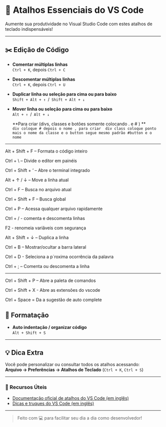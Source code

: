


# 📘 Atalhos Essenciais do VS Code

Aumente sua produtividade no Visual Studio Code com estes atalhos de teclado indispensáveis!

---

## ✂️ Edição de Código

- **Comentar múltiplas linhas**  
  `Ctrl + K`, depois `Ctrl + C`

- **Descomentar múltiplas linhas**  
  `Ctrl + K`, depois `Ctrl + U`

- **Duplicar linha ou seleção para cima ou para baixo**  
  `Shift + Alt + ↑` / `Shift + Alt + ↓`

- **Mover linha ou seleção para cima ou para baixo**  
  `Alt + ↑` / `Alt + ↓`

  **Para criar (divs, classes e botões somente colocando . e #  ) **  
  `div coloque # depois o nome , para criar  div class coloque ponto mais o nome da classe e o button segue mesmo padrão #button e o nome`

---

Alt + Shift + F – Formata o código inteiro

Ctrl + \ – Divide o editor em painéis

Ctrl + Shift + ‘ – Abre o terminal integrado

Alt + ↑ / ↓ – Move a linha atual

Ctrl + F – Busca no arquivo atual

Ctrl + Shift + F – Busca global

Ctrl + P – Acessa qualquer arquivo rapidamente

Ctrl + / - comenta e descomenta linhas

F2 - renomeia variâveis com segurança

Alt + Shift + ↓ – Duplica a linha

Ctrl + B – Mostrar/ocultar a barra lateral

Ctrl + D - Seleciona a p´roxima ocorrência da palavra

Ctrl + ; – Comenta ou descomenta a linha
****
Ctrl + Shift + P – Abre a paleta de comandos

Ctrl + Shift + X - Abre as extensões do vscode

 Ctrl + Space = Da a sugestão de auto complete

## 🧹 Formatação

- **Auto indentação / organizar código**  
  `Alt + Shift + S`

---

## 💡 Dica Extra

Você pode personalizar ou consultar todos os atalhos acessando:  
**Arquivo → Preferências → Atalhos de Teclado** (`Ctrl + K`, `Ctrl + S`)

---

### 🔗 Recursos Úteis

- [Documentação oficial de atalhos do VS Code (em inglês)](https://code.visualstudio.com/docs/getstarted/keybindings)  
- [Dicas e truques do VS Code (em inglês)](https://code.visualstudio.com/docs/getstarted/tips-and-tricks)

---

> Feito com 💻 para facilitar seu dia a dia como desenvolvedor!
